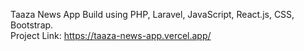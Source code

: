 Taaza News App Build using PHP, Laravel, JavaScript, React.js, CSS, Bootstrap.
<br/>
Project Link: https://taaza-news-app.vercel.app/

